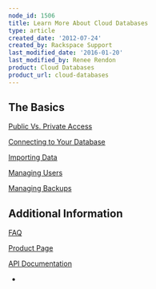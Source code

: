 ```yaml
---
node_id: 1506
title: Learn More About Cloud Databases
type: article
created_date: '2012-07-24'
created_by: Rackspace Support
last_modified_date: '2016-01-20'
last_modified_by: Renee Rendon
product: Cloud Databases
product_url: cloud-databases
---
```


The Basics
----------

[Public Vs. Private
Access](/how-to/public-and-private-access-for-cloud-databases)

[Connecting to Your
Database](/how-to/connect-to-a-cloud-databases-instance)

[Importing
Data](/how-to/importing-data-into-cloud-databases)

[Managing
Users](/how-to/managing-users-for-cloud-databases)

[Managing
Backups](/how-to/managing-backups-for-cloud-databases)

Additional Information
----------------------

[FAQ](/how-to/cloud-databases-faq)

[Product
Page](http://www.rackspace.com/cloud/cloud_hosting_products/databases/)

[API
Documentation](https://developer.rackspace.com/docs/cloud-databases/v1/developer-guide/)




-

